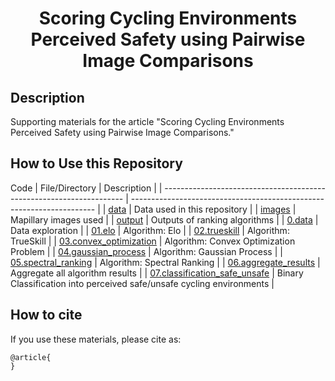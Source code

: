 # <p align="center">Scoring Cycling Environments Perceived Safety using Pairwise Image Comparisons</p>

## Description

Supporting materials for the article "Scoring Cycling Environments Perceived Safety using Pairwise Image Comparisons."

## How to Use this Repository

Code
| File/Directory                                                       | Description                                                           |
| -------------------------------------------------------------------- | --------------------------------------------------------------------- |
| [data](data/)                                                        | Data used in this repository                                          |
| [images](images/)                                                    | Mapillary images used                                                 |
| [output](output/)                                                    | Outputs of ranking algorithms                                         |
| [0.data](0.data.ipynb)                                               | Data exploration                                                      |
| [01.elo](01.elo.ipynb)                                               | Algorithm: Elo                                                        |
| [02.trueskill](02.trueskill.ipynb)                                   | Algorithm: TrueSkill                                                  |
| [03.convex_optimization](03.convex_optimization.ipynb)               | Algorithm: Convex Optimization Problem                                |
| [04.gaussian_process](04.gaussian_process.ipynb)                     | Algorithm: Gaussian Process                                           |
| [05.spectral_ranking](05.spectral_ranking.ipynb)                     | Algorithm: Spectral Ranking                                           |
| [06.aggregate_results](06.aggregate_results.ipynb)                   | Aggregate all algorithm results                                       |
| [07.classification_safe_unsafe](07.classification_safe_unsafe.ipynb) | Binary Classification into perceived safe/unsafe cycling environments |


## How to cite

If you use these materials, please cite as:


```
@article{
}
```


























